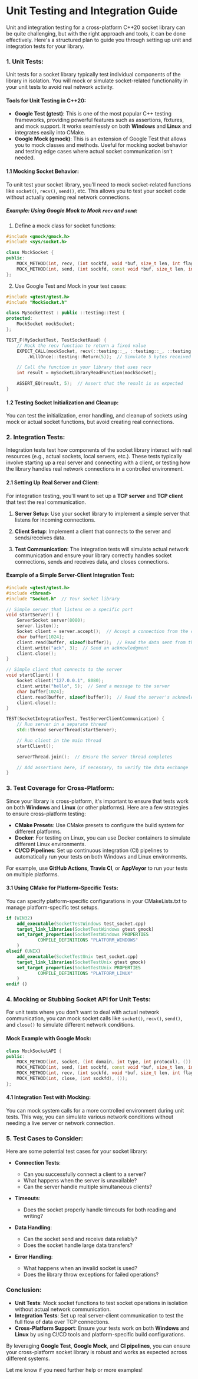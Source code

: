 # Unit Testing and Integration Guide

<!--!
\defgroup unit_tests Unit Testing and Integration Guide
\ingroup docs
\hidegroupgraph
[TOC]
-->

Unit and integration testing for a cross-platform C++20 socket library can be quite challenging, but with the right
approach and tools, it can be done effectively. Here's a structured plan to guide you through setting up unit and
integration tests for your library.

### 1. **Unit Tests**:

Unit tests for a socket library typically test individual components of the library in isolation. You will mock or
simulate socket-related functionality in your unit tests to avoid real network activity.

#### Tools for Unit Testing in C++20:

* **Google Test (gtest)**: This is one of the most popular C++ testing frameworks, providing powerful features such as
  assertions, fixtures, and mock support. It works seamlessly on both **Windows** and **Linux** and integrates easily
  into CMake.
* **Google Mock (gmock)**: This is an extension of Google Test that allows you to mock classes and methods. Useful for
  mocking socket behavior and testing edge cases where actual socket communication isn't needed.

#### 1.1 **Mocking Socket Behavior**:

To unit test your socket library, you’ll need to mock socket-related functions like `socket()`, `recv()`, `send()`, etc.
This allows you to test your socket code without actually opening real network connections.

##### Example: Using Google Mock to Mock `recv` and `send`:

1. Define a mock class for socket functions:

```cpp
#include <gmock/gmock.h>
#include <sys/socket.h>

class MockSocket {
public:
    MOCK_METHOD(int, recv, (int sockfd, void *buf, size_t len, int flags), ());
    MOCK_METHOD(int, send, (int sockfd, const void *buf, size_t len, int flags), ());
};
```

2. Use Google Test and Mock in your test cases:

```cpp
#include <gtest/gtest.h>
#include "MockSocket.h"

class MySocketTest : public ::testing::Test {
protected:
    MockSocket mockSocket;
};

TEST_F(MySocketTest, TestSocketRead) {
    // Mock the recv function to return a fixed value
    EXPECT_CALL(mockSocket, recv(::testing::_, ::testing::_, ::testing::_, ::testing::_))
        .WillOnce(::testing::Return(5));  // Simulate 5 bytes received

    // Call the function in your library that uses recv
    int result = mySocketLibraryReadFunction(mockSocket);

    ASSERT_EQ(result, 5);  // Assert that the result is as expected
}
```

#### 1.2 **Testing Socket Initialization and Cleanup**:

You can test the initialization, error handling, and cleanup of sockets using mock or actual socket functions, but avoid
creating real connections.

### 2. **Integration Tests**:

Integration tests test how components of the socket library interact with real resources (e.g., actual sockets, local
servers, etc.). These tests typically involve starting up a real server and connecting with a client, or testing how the
library handles real network connections in a controlled environment.

#### 2.1 **Setting Up Real Server and Client**:

For integration testing, you'll want to set up a **TCP server** and **TCP client** that test the real communication.

1. **Server Setup**: Use your socket library to implement a simple server that listens for incoming connections.

2. **Client Setup**: Implement a client that connects to the server and sends/receives data.

3. **Test Communication**: The integration tests will simulate actual network communication and ensure your library
   correctly handles socket connections, sends and receives data, and closes connections.

#### Example of a Simple Server-Client Integration Test:

```cpp
#include <gtest/gtest.h>
#include <thread>
#include "Socket.h"  // Your socket library

// Simple server that listens on a specific port
void startServer() {
    ServerSocket server(8080);
    server.listen();
    Socket client = server.accept();  // Accept a connection from the client
    char buffer[1024];
    client.read(buffer, sizeof(buffer));  // Read the data sent from the client
    client.write("ack", 3);  // Send an acknowledgment
    client.close();
}

// Simple client that connects to the server
void startClient() {
    Socket client("127.0.0.1", 8080);
    client.write("hello", 5);  // Send a message to the server
    char buffer[1024];
    client.read(buffer, sizeof(buffer));  // Read the server's acknowledgment
    client.close();
}

TEST(SocketIntegrationTest, TestServerClientCommunication) {
    // Run server in a separate thread
    std::thread serverThread(startServer);

    // Run client in the main thread
    startClient();

    serverThread.join();  // Ensure the server thread completes

    // Add assertions here, if necessary, to verify the data exchange
}
```

### 3. **Test Coverage for Cross-Platform**:

Since your library is cross-platform, it's important to ensure that tests work on both **Windows** and **Linux** (or
other platforms). Here are a few strategies to ensure cross-platform testing:

* **CMake Presets**: Use CMake presets to configure the build system for different platforms.
* **Docker**: For testing on Linux, you can use Docker containers to simulate different Linux environments.
* **CI/CD Pipelines**: Set up continuous integration (CI) pipelines to automatically run your tests on both Windows and
  Linux environments.

For example, use **GitHub Actions**, **Travis CI**, or **AppVeyor** to run your tests on multiple platforms.

#### 3.1 **Using CMake for Platform-Specific Tests**:

You can specify platform-specific configurations in your CMakeLists.txt to manage platform-specific test setups.

```cmake
if (WIN32)
    add_executable(SocketTestWindows test_socket.cpp)
    target_link_libraries(SocketTestWindows gtest gmock)
    set_target_properties(SocketTestWindows PROPERTIES
            COMPILE_DEFINITIONS "PLATFORM_WINDOWS"
    )
elseif (UNIX)
    add_executable(SocketTestUnix test_socket.cpp)
    target_link_libraries(SocketTestUnix gtest gmock)
    set_target_properties(SocketTestUnix PROPERTIES
            COMPILE_DEFINITIONS "PLATFORM_LINUX"
    )
endif ()
```

### 4. **Mocking or Stubbing Socket API for Unit Tests**:

For unit tests where you don't want to deal with actual network communication, you can mock socket calls like
`socket()`, `recv()`, `send()`, and `close()` to simulate different network conditions.

#### Mock Example with Google Mock:

```cpp
class MockSocketAPI {
public:
    MOCK_METHOD(int, socket, (int domain, int type, int protocol), ());
    MOCK_METHOD(int, send, (int sockfd, const void *buf, size_t len, int flags), ());
    MOCK_METHOD(int, recv, (int sockfd, void *buf, size_t len, int flags), ());
    MOCK_METHOD(int, close, (int sockfd), ());
};
```

#### 4.1 **Integration Test with Mocking**:

You can mock system calls for a more controlled environment during unit tests. This way, you can simulate various
network conditions without needing a live server or network connection.

### 5. **Test Cases to Consider**:

Here are some potential test cases for your socket library:

* **Connection Tests**:

    * Can you successfully connect a client to a server?
    * What happens when the server is unavailable?
    * Can the server handle multiple simultaneous clients?

* **Timeouts**:

    * Does the socket properly handle timeouts for both reading and writing?

* **Data Handling**:

    * Can the socket send and receive data reliably?
    * Does the socket handle large data transfers?

* **Error Handling**:

    * What happens when an invalid socket is used?
    * Does the library throw exceptions for failed operations?

### Conclusion:

* **Unit Tests**: Mock socket functions to test socket operations in isolation without actual network communication.
* **Integration Tests**: Set up real server-client communication to test the full flow of data over TCP connections.
* **Cross-Platform Support**: Ensure your tests work on both **Windows** and **Linux** by using CI/CD tools and
  platform-specific build configurations.

By leveraging **Google Test**, **Google Mock**, and **CI pipelines**, you can ensure your cross-platform socket library
is robust and works as expected across different systems.

Let me know if you need further help or more examples!
